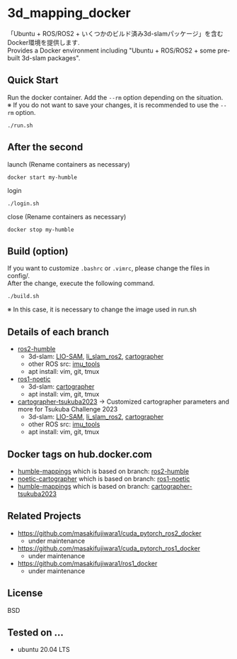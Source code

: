 # 3d_mapping_docker
「Ubuntu + ROS/ROS2 + いくつかのビルド済み3d-slamパッケージ」を含むDocker環境を提供します.  
Provides a Docker environment including "Ubuntu + ROS/ROS2 + some pre-built 3d-slam packages".

## Quick Start
Run the docker container. Add the `--rm` option depending on the situation.  
※ If you do not want to save your changes, it is recommended to use the `--rm` option.
```
./run.sh
```

## After the second
launch (Rename containers as necessary)
```
docker start my-humble
```
login
```
./login.sh
```
close (Rename containers as necessary)
```
docker stop my-humble
```

## Build (option)
If you want to customize `.bashrc` or `.vimrc`, please change the files in config/.  
After the change, execute the following command.
```
./build.sh
```
※ In this case, it is necessary to change the image used in run.sh

## Details of each branch
* [ros2-humble](https://github.com/masakifujiwara1/3d_mapping_docker/tree/ros2-humble)
  * 3d-slam: [LIO-SAM](https://github.com/TixiaoShan/LIO-SAM), [li_slam_ros2](https://github.com/rsasaki0109/li_slam_ros2), [cartographer](https://github.com/ros2/cartographer)
  * other ROS src: [imu_tools](https://github.com/CCNYRoboticsLab/imu_tools)
  * apt install: vim, git, tmux  
* [ros1-noetic](https://github.com/masakifujiwara1/3d_mapping_docker/tree/ros1-noetic)
  * 3d-slam: [cartographer](https://github.com/ros2/cartographer)
  * apt install: vim, git, tmux
* [cartographer-tsukuba2023](https://github.com/masakifujiwara1/3d_mapping_docker/tree/cartographer-tsukuba2023) -> Customized cartographer parameters and more for Tsukuba Challenge 2023
  * 3d-slam: [LIO-SAM](https://github.com/TixiaoShan/LIO-SAM), [li_slam_ros2](https://github.com/rsasaki0109/li_slam_ros2), [cartographer](https://github.com/ros2/cartographer)
  * other ROS src: [imu_tools](https://github.com/CCNYRoboticsLab/imu_tools)
  * apt install: vim, git, tmux

## Docker tags on hub.docker.com
- [humble-mappings](https://hub.docker.com/repository/docker/masakifujiwara1/ros2/tags?page=1&ordering=last_updated&name=humble-mappings) which is based on branch: [ros2-humble](https://github.com/masakifujiwara1/3d_mapping_docker/tree/ros2-humble)
- [noetic-cartographer](https://hub.docker.com/repository/docker/masakifujiwara1/ros1/tags?page=1&ordering=last_updated&name=noetic-cartographer) which is based on branch: [ros1-noetic](https://github.com/masakifujiwara1/3d_mapping_docker/tree/ros1-noetic)
- [humble-mappings](https://hub.docker.com/repository/docker/masakifujiwara1/ros2/tags?page=1&ordering=last_updated&name=humble-mappings) which is based on branch: [cartographer-tsukuba2023](https://github.com/masakifujiwara1/3d_mapping_docker/tree/cartographer-tsukuba2023)

## Related Projects
* https://github.com/masakifujiwara1/cuda_pytorch_ros2_docker
  * under maintenance
* https://github.com/masakifujiwara1/cuda_pytorch_ros1_docker
  * under maintenance
* https://github.com/masakifujiwara1/ros1_docker
  * under maintenance

## License
BSD

## Tested on ...
- ubuntu 20.04 LTS
